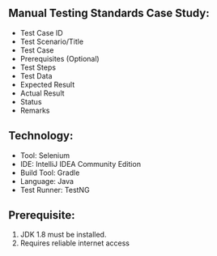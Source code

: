 ## Manual Testing Standards Case Study:
- Test Case ID
- Test Scenario/Title
- Test Case
- Prerequisites (Optional)
- Test Steps
- Test Data
- Expected Result
- Actual Result
- Status
- Remarks

## Technology:
- Tool: Selenium
- IDE: IntelliJ IDEA Community Edition
- Build Tool: Gradle
- Language: Java
- Test Runner: TestNG

## Prerequisite:
1. JDK 1.8 must be installed.
2. Requires reliable internet access

